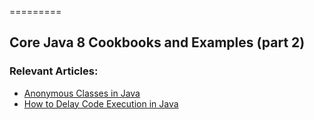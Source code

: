 =========

## Core Java 8 Cookbooks and Examples (part 2)

### Relevant Articles: 
- [Anonymous Classes in Java](http://www.baeldung.com/)
- [How to Delay Code Execution in Java](https://www.baeldung.com/java-delay-code-execution)
